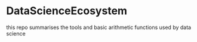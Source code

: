 # DataScienceEcosystem
this repo summarises the tools and basic arithmetic functions used by data science
